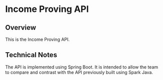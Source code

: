 Income Proving API
=

Overview
-

This is the Income Proving API.

Technical Notes
-

The API is implemented using Spring Boot.  It is intended to allow the team to compare and contrast with
the API previously built using Spark Java.
